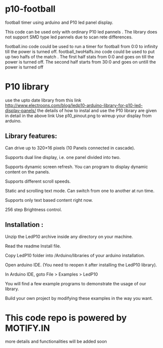 # p10-football

football timer using arduino and  P10 led panel display.

This code can be used only with ordinary P10 led pannels . The library does not support SMD type led pannels due to scan rete differences.

football.ino code could be used to run a timer for football from 0:0 to infinity till the power is turned off.
football_twoHalfs.ino code could be used to put up two halfs of the match . The first half stats from 0:0 and goes on till the power is turned off. The second half starts from 30:0 and goes on untill the power is turned off


# P10 library

use the upto date library from this link http://www.electroons.com/blog/ledp10-arduino-library-for-p10-led-display-panels/
the details of how to instal and use the P10 library are given in detail in the above link
Use p10_pinout.png to wireup your display from arduino.

## Library features:
 
Can drive up to 320×16 pixels (10 Panels connected in cascade).

Supports dual line display, i.e. one panel divided into two.

Supports dynamic screen refresh. You can program to display dynamic content on the panels.

Supports different scroll speeds.

Static and scrolling text mode. Can switch from one to another at run time.

Supports only text based content right now.

256 step Brightness control.

## Installation :

Unzip the LedP10 archive inside any directory on your machine.

Read the readme Install file.

Copy LedP10 folder into /Arduino/libraries of your arduino installation.

Open arduino IDE. (You need to reopen it after installing the LedP10 library).

In Arduino IDE, goto File > Examples > LedP10

You will find a few example programs to demonstrate the usage of our library.

Build your own project by modifying these examples in the way you want.


# This code repo is powered by MOTIFY.IN
more details and functionalities will be added soon
